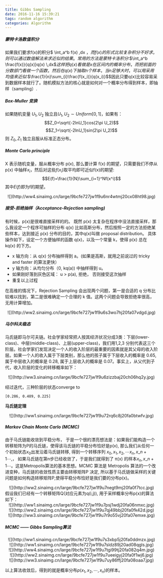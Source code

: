 ```yaml
---
title: Gibbs Sampling
date: 2016-11-16 15:39:21
tags: random algorithm
categories: Algorithm
---
```

##### 蒙特卡洛数值积分
如果我们要求f(x)的积分$ \int_a^b f(x) \,dx $，而f(x)的形式比较复杂积分不好求，则可以通过数值解法来求近似的结果。常用的方法是蒙特卡洛积分:$$\int_a^b \frac{f(x)}{q(x)}q(x) \,dx$$这样把q(x)看做是x在区间内的概率分布，而把前面的分数部门看做一个函数，然后在q(x)下抽取n个样本，当n足够大时，可以用采用均值来近似:$$\frac{1}{n}\sum_{i}\frac{f(x_i)}{q(x_i)}$$因此只要q(x)比较容易采到数据样本就行了。随机模拟方法的核心就是如何对一个概率分布得到样本，即抽样（sampling）.

##### Box-Muller 变换
如果随机变量 $U_1,U_2$ 独立且$U_1,U_2 ∼ Uniform[0,1]$，如果有：$$Z_0=\sqrt{-2lnU_1}cos(2\pi U_2)$$ $$Z_1=\sqrt{-2lnU_1}sin(2\pi U_2)$$ 则 $Z_0,Z_1$ 独立且服从标准正态分布。

##### Monte Carlo principle
X 表示随机变量，服从概率分布 p(x), 那么要计算 f(x) 的期望，只需要我们不停从 p(x) 中抽样$x_i$，然后对这些$f(x_i)$取平均即可近似f(x)的期望:$$E(f)=\frac{1}{N}\sum_{i=1}^Nf(x^i)$$其中$E(f)$即为f的期望。
<center>![](http://ww4.sinaimg.cn/large/9bcfe727jw1f9u6nr4wtmj20cx08ht98.jpg)</center>

##### 接受-拒绝抽样（Acceptance-Rejection sampling)
有时候，p(x)是很难直接采样的的。
既然 p(x) 太复杂在程序中没法直接采样，那么我设定一个程序可抽样的分布 q(x) 比如高斯分布，然后按照一定的方法拒绝某些样本，达到接近 p(x) 分布的目的，其中q(x)叫做 proposal distribution。
具体操作如下，设定一个方便抽样的函数 q(x)，以及一个常量 k，使得 p(x) 总在 kq(x) 的下方。
- x 轴方向：从 q(x) 分布抽样得到 a。(如果是高斯，就用之前说过的 tricky and faster 的算法更快）
- y 轴方向：从均匀分布（0, kq(a)) 中抽样得到 u。
- 如果刚好落到灰色区域： u > p(a), 拒绝， 否则接受这次抽样
- 重复以上过程

在高维的情况下，Rejection Sampling 会出现两个问题，第一是合适的 q 分布比较难以找到，第二是很难确定一个合理的 k 值。这两个问题会导致拒绝率很高，无用计算增加。
<center>![](http://ww2.sinaimg.cn/large/9bcfe727jw1f9u6s3wo7hj20fa07vdgd.jpg)</center>


##### 马尔科夫稳态
马氏链即马尔可夫链。社会学家经常把人按其经济状况分成3类：下层(lower-class)、中层(middle-class)、上层(upper-class)，我们用1,2,3 分别代表这三个阶层。社会学家们发现决定一个人的收入阶层的最重要的因素就是其父母的收入阶层。如果一个人的收入属于下层类别，那么他的孩子属于下层收入的概率是 0.65, 属于中层收入的概率是 0.28, 属于上层收入的概率是 0.07。事实上，从父代到子代，收入阶层的变化的转移概率如下：
<center>![](http://ww3.sinaimg.cn/large/9bcfe727jw1f9u6zizzbaj20ch06hq2y.jpg)</center>

经过迭代，三种阶层的状态converge to

    [0.286, 0.489, 0.225]

<b>马氏链定理</b>
<center>![](http://ww1.sinaimg.cn/large/9bcfe727jw1f9u72rq6c8j20fa0btwfv.jpg)</center>

##### Markov Chain Monte Carlo (MCMC)

由于马氏链能收敛到平稳分布， 于是一个很的漂亮想法是：如果我们能构造一个转移矩阵为P的马氏链，使得该马氏链的平稳分布恰好是p(x), 那么我们从任何一个初始状态$x_0$出发沿着马氏链转移, 得到一个转移序列 $x_0,x_1,x_2,⋯x_n,x\_{n+1}⋯$,， 如果马氏链在第n步已经收敛了，于是我们就得到了 π(x) 的样本$x_n,x\_{n+1}⋯$。这是Metropolis算法的基本思想。MCMC 算法是 Metropolis 算法的一个改进变种，马氏链的收敛性质主要由转移矩阵P 决定, 所以基于马氏链做采样的关键问题是如何构造转移矩阵P,使得平稳分布恰好是我们要的分布p(x)。
<center>![](http://ww2.sinaimg.cn/large/9bcfe727jw1f9u7negt9mj20fa0f7tcc.jpg)</center>
假设我们已经有一个转移矩阵Q(对应元素为q(i,j)), 用于采样概率分布p(x)的算法如下：
<center>![](http://ww1.sinaimg.cn/large/9bcfe727jw1f9u7psj1wdj20fa06nmxc.jpg)</center>
<center>![](http://ww2.sinaimg.cn/large/9bcfe727jw1f9u7qj49bbj20fa0fk42d.jpg)</center>
<center>![](http://ww3.sinaimg.cn/large/9bcfe727jw1f9u7r9o55vj20fa07emxe.jpg)</center>


##### MCMC —— Gibbs Sampling算法
<center>![](http://ww1.sinaimg.cn/large/9bcfe727jw1f9u7s3xbp5j20fa0ddmzx.jpg)</center>
<center>![](http://ww1.sinaimg.cn/large/9bcfe727jw1f9u7sldz89j20ad08qgls.jpg)</center>
<center>![](http://ww4.sinaimg.cn/large/9bcfe727jw1f9u7tgi99tj20fa082q4m.jpg)</center>
<center>![](http://ww2.sinaimg.cn/large/9bcfe727jw1f9u7ueeigyj20fa0f1wj6.jpg)</center>
<center>![](http://ww3.sinaimg.cn/large/9bcfe727jw1f9u7uy86ffj20fa08oaa7.jpg)</center>

以上算法收敛后，得到的就是概率分布$p(x_1,x_2,⋯,x_n)$的样本。
